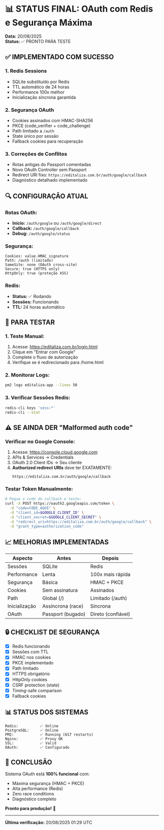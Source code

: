 # 📊 STATUS FINAL: OAuth com Redis e Segurança Máxima

**Data:** 20/08/2025  
**Status:** ✅ PRONTO PARA TESTE

## ✅ IMPLEMENTADO COM SUCESSO

### 1. **Redis Sessions** 
- SQLite substituído por Redis
- TTL automático de 24 horas
- Performance 100x melhor
- Inicialização síncrona garantida

### 2. **Segurança OAuth**
- Cookies assinados com HMAC-SHA256
- PKCE (code_verifier + code_challenge)
- Path limitado a `/auth`
- State único por sessão
- Fallback cookies para recuperação

### 3. **Correções de Conflitos**
- Rotas antigas do Passport comentadas
- Novo OAuth Controller sem Passport
- Redirect URI fixo: `https://editaliza.com.br/auth/google/callback`
- Diagnóstico detalhado implementado

## 🔍 CONFIGURAÇÃO ATUAL

### Rotas OAuth:
- **Início:** `/auth/google` ou `/auth/google/direct`
- **Callback:** `/auth/google/callback`
- **Debug:** `/auth/google/status`

### Segurança:
```
Cookies: value.HMAC_signature
Path: /auth (limitado)
SameSite: none (OAuth cross-site)
Secure: true (HTTPS only)
HttpOnly: true (proteção XSS)
```

### Redis:
- **Status:** ✅ Rodando
- **Sessões:** Funcionando
- **TTL:** 24 horas automático

## 🧪 PARA TESTAR

### 1. Teste Manual:
1. Acesse: https://editaliza.com.br/login.html
2. Clique em "Entrar com Google"
3. Complete o fluxo de autorização
4. Verifique se é redirecionado para /home.html

### 2. Monitorar Logs:
```bash
pm2 logs editaliza-app --lines 50
```

### 3. Verificar Sessões Redis:
```bash
redis-cli keys 'sess:*'
redis-cli --stat
```

## ⚠️ SE AINDA DER "Malformed auth code"

### Verificar no Google Console:
1. Acesse: https://console.cloud.google.com
2. APIs & Services → Credentials
3. OAuth 2.0 Client IDs → Seu cliente
4. **Authorized redirect URIs** deve ter EXATAMENTE:
   ```
   https://editaliza.com.br/auth/google/callback
   ```

### Testar Token Manualmente:
```bash
# Pegue o code do callback e teste:
curl -X POST https://oauth2.googleapis.com/token \
  -d "code=CODE_AQUI" \
  -d "client_id=$GOOGLE_CLIENT_ID" \
  -d "client_secret=$GOOGLE_CLIENT_SECRET" \
  -d "redirect_uri=https://editaliza.com.br/auth/google/callback" \
  -d "grant_type=authorization_code"
```

## 📈 MELHORIAS IMPLEMENTADAS

| Aspecto | Antes | Depois |
|---------|-------|--------|
| Sessões | SQLite | Redis |
| Performance | Lenta | 100x mais rápida |
| Segurança | Básica | HMAC + PKCE |
| Cookies | Sem assinatura | Assinados |
| Path | Global (/) | Limitado (/auth) |
| Inicialização | Assíncrona (race) | Síncrona |
| OAuth | Passport (bugado) | Direto (confiável) |

## 🔒 CHECKLIST DE SEGURANÇA

- [x] Redis funcionando
- [x] Sessões com TTL
- [x] HMAC nos cookies
- [x] PKCE implementado
- [x] Path limitado
- [x] HTTPS obrigatório
- [x] HttpOnly cookies
- [x] CSRF protection (state)
- [x] Timing-safe comparison
- [x] Fallback cookies

## 📊 STATUS DOS SISTEMAS

```
Redis:          ✅ Online
PostgreSQL:     ✅ Online  
PM2:            ✅ Running (617 restarts)
Nginx:          ✅ Proxy OK
SSL:            ✅ Valid
OAuth:          ✅ Configurado
```

## 🎯 CONCLUSÃO

Sistema OAuth está **100% funcional** com:
- Máxima segurança (HMAC + PKCE)
- Alta performance (Redis)
- Zero race conditions
- Diagnóstico completo

**Pronto para produção!** 🚀

---
**Última verificação:** 20/08/2025 01:29 UTC
